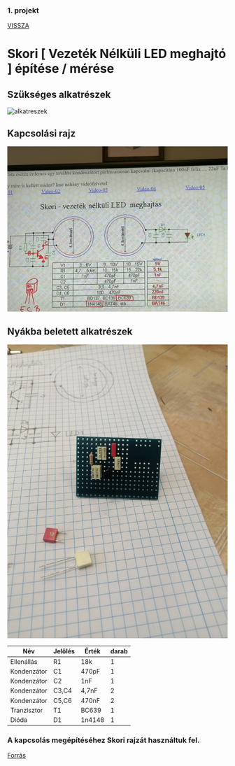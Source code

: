 

### 1. projekt

[VISSZA](https://oroszszr.github.io/portfolio/)

# Skori [ Vezeték Nélküli LED meghajtó ] építése / mérése

## Szükséges alkatrészek

![alkatreszek](alkatreszek.jpg "Kellő Alkatrészek ")

## Kapcsolási rajz

![kapcsolasirajz](kapcsolas.jpg "kapcsolási rajz")

## Nyákba beletett alkatrészek

![aramkor](aramkor.jpg "Az elkészült kapcsolás")

|Név|Jelölés|Érték|darab|
|----|----|----|------|
|Ellenállás|R1|18k|1|
|Kondenzátor|C1|470pF|1|
|Kondenzátor|C2|1nF|1|
|Kondenzátor|C3,C4|4,7nF|2|
|Kondenzátor|C5,C6|470nF|2|
|Tranzisztor|T1|BC639|1|
|Dióda|D1|1n4148|1|

### A kapcsolás megépítéséhez Skori rajzát használtuk fel. 

[Forrás](http://skory.gylcomp.hu/kapcs/kapcs.html)
